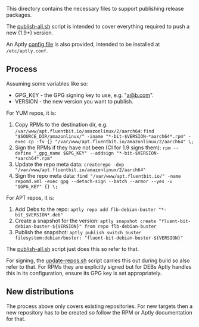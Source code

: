 This directory contains the necessary files to support publishing release packages.

The [publish-all.sh](./publish-all.sh) script is intended to cover everything required to push a new (1.9+) version.

An Aptly [config file](./aptly.conf) is also provided, intended to be installed at `/etc/aptly.conf`.

## Process

Assuming some variables like so:
- GPG_KEY - the GPG signing key to use, e.g. "a@b.com".
- VERSION - the new version you want to publish.

For YUM repos, it is:
1. Copy RPMs to the destination dir, e.g. `/var/www/apt.fluentbit.io/amazonlinux/2/aarch64`: `find "$SOURCE_DIR/amazonlinux/" -iname "*-bit-$VERSION-*aarch64*.rpm" -exec cp -fv {} "/var/www/apt.fluentbit.io/amazonlinux/2/aarch64" \;`
2. Sign the RPMs if they have not been (CI for 1.9 signs them): `rpm --define "_gpg_name $GPG_KEY" --addsign "*-bit-$VERSION-*aarch64*.rpm"`
3. Update the repo meta data: `createrepo -dvp "/var/www/apt.fluentbit.io/amazonlinux/2/aarch64"`
4. Sign the repo meta data: `find "/var/www/apt.fluentbit.io/" -name repomd.xml -exec gpg --detach-sign --batch --armor --yes -u "$GPG_KEY" {} \;`

For APT repos, it is:
1. Add Debs to the repo: `aptly repo add flb-debian-buster "*-bit_$VERSION*.deb"`
2. Create a snapshot for the version: `aptly snapshot create "fluent-bit-debian-buster-${VERSION}" from repo flb-debian-buster`
3. Publish the snapshot: `aptly publish switch buster filesystem:debian/buster: "fluent-bit-debian-buster-${VERSION}"`

The [publish-all.sh](./publish-all.sh) script just does this so refer to that.

For signing, the [update-repos.sh](../update-repos.sh) script carries this out during build so also refer to that.
For RPMs they are explicitly signed but for DEBs Aptly handles this in its configuration, ensure its GPG key is set appropriately.

## New distributions

The process above only covers existing repositories.
For new targets then a new repository has to be created so follow the RPM or Aptly documentation for that.
